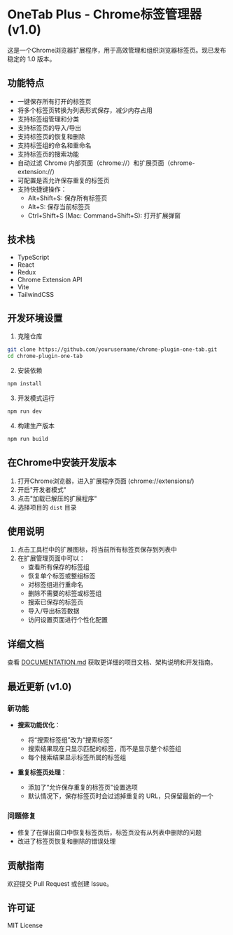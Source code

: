 # OneTab Plus - Chrome标签管理器 (v1.0)

这是一个Chrome浏览器扩展程序，用于高效管理和组织浏览器标签页。现已发布稳定的 1.0 版本。

## 功能特点

- 一键保存所有打开的标签页
- 将多个标签页转换为列表形式保存，减少内存占用
- 支持标签组管理和分类
- 支持标签页的导入/导出
- 支持标签页的恢复和删除
- 支持标签组的命名和重命名
- 支持标签页的搜索功能
- 自动过滤 Chrome 内部页面（chrome://）和扩展页面（chrome-extension://）
- 可配置是否允许保存重复的标签页
- 支持快捷键操作：
  - Alt+Shift+S: 保存所有标签页
  - Alt+S: 保存当前标签页
  - Ctrl+Shift+S (Mac: Command+Shift+S): 打开扩展弹窗

## 技术栈

- TypeScript
- React
- Redux
- Chrome Extension API
- Vite
- TailwindCSS

## 开发环境设置

1. 克隆仓库
```bash
git clone https://github.com/yourusername/chrome-plugin-one-tab.git
cd chrome-plugin-one-tab
```

2. 安装依赖
```bash
npm install
```

3. 开发模式运行
```bash
npm run dev
```

4. 构建生产版本
```bash
npm run build
```

## 在Chrome中安装开发版本

1. 打开Chrome浏览器，进入扩展程序页面 (chrome://extensions/)
2. 开启"开发者模式"
3. 点击"加载已解压的扩展程序"
4. 选择项目的 `dist` 目录

## 使用说明

1. 点击工具栏中的扩展图标，将当前所有标签页保存到列表中
2. 在扩展管理页面中可以：
   - 查看所有保存的标签组
   - 恢复单个标签或整组标签
   - 对标签组进行重命名
   - 删除不需要的标签或标签组
   - 搜索已保存的标签页
   - 导入/导出标签数据
   - 访问设置页面进行个性化配置

## 详细文档

查看 [DOCUMENTATION.md](./DOCUMENTATION.md) 获取更详细的项目文档、架构说明和开发指南。

## 最近更新 (v1.0)

### 新功能

- **搜索功能优化**：
  - 将“搜索标签组”改为“搜索标签”
  - 搜索结果现在只显示匹配的标签，而不是显示整个标签组
  - 每个搜索结果显示标签所属的标签组

- **重复标签页处理**：
  - 添加了“允许保存重复的标签页”设置选项
  - 默认情况下，保存标签页时会过滤掉重复的 URL，只保留最新的一个

### 问题修复

- 修复了在弹出窗口中恢复标签页后，标签页没有从列表中删除的问题
- 改进了标签页恢复和删除的错误处理

## 贡献指南

欢迎提交 Pull Request 或创建 Issue。

## 许可证

MIT License